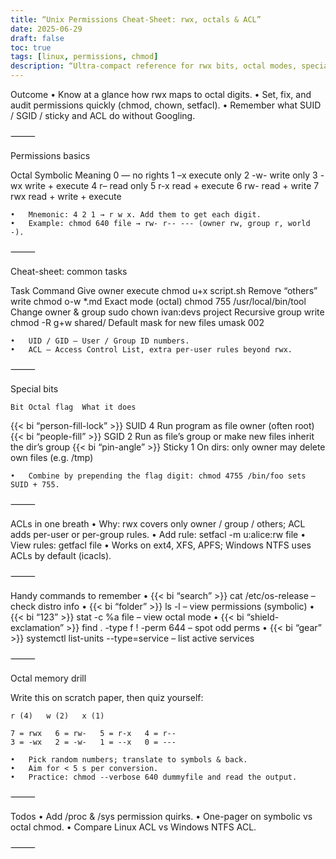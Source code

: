 ```yaml
---
title: “Unix Permissions Cheat-Sheet: rwx, octals & ACL”
date: 2025-06-29
draft: false
toc: true
tags: [linux, permissions, chmod]
description: “Ultra-compact reference for rwx bits, octal modes, special bits, ACLs, and quick memory tricks.”
---
```


Outcome
	•	Know at a glance how rwx maps to octal digits.
	•	Set, fix, and audit permissions quickly (chmod, chown, setfacl).
	•	Remember what SUID / SGID / sticky and ACL do without Googling.

⸻

Permissions basics

Octal	Symbolic	Meaning
0	—	no rights
1	–x	execute only
2	-w-	write only
3	-wx	write + execute
4	r–	read only
5	r-x	read + execute
6	rw-	read + write
7	rwx	read + write + execute

	•	Mnemonic: 4 2 1 → r w x. Add them to get each digit.
	•	Example: chmod 640 file → rw- r-- --- (owner rw, group r, world -).

⸻

Cheat-sheet: common tasks

Task	Command
Give owner execute	chmod u+x script.sh
Remove “others” write	chmod o-w *.md
Exact mode (octal)	chmod 755 /usr/local/bin/tool
Change owner & group	sudo chown ivan:devs project
Recursive group write	chmod -R g+w shared/
Default mask for new files	umask 002

	•	UID / GID – User / Group ID numbers.
	•	ACL – Access Control List, extra per-user rules beyond rwx.

⸻

Special bits

	Bit	Octal flag	What it does
{{< bi “person-fill-lock” >}}	SUID	4	Run program as file owner (often root)
{{< bi “people-fill” >}}	SGID	2	Run as file’s group or make new files inherit the dir’s group
{{< bi “pin-angle” >}}	Sticky	1	On dirs: only owner may delete own files (e.g. /tmp)

	•	Combine by prepending the flag digit: chmod 4755 /bin/foo sets SUID + 755.

⸻

ACLs in one breath
	•	Why: rwx covers only owner / group / others; ACL adds per-user or per-group rules.
	•	Add rule: setfacl -m u:alice:rw file
	•	View rules: getfacl file
	•	Works on ext4, XFS, APFS; Windows NTFS uses ACLs by default (icacls).

⸻

Handy commands to remember
	•	{{< bi “search” >}} cat /etc/os-release – check distro info
	•	{{< bi “folder” >}} ls -l – view permissions (symbolic)
	•	{{< bi “123” >}} stat -c %a file – view octal mode
	•	{{< bi “shield-exclamation” >}} find . -type f ! -perm 644 – spot odd perms
	•	{{< bi “gear” >}} systemctl list-units --type=service – list active services

⸻

Octal memory drill

Write this on scratch paper, then quiz yourself:
```
r (4)   w (2)   x (1)

7 = rwx   6 = rw-   5 = r-x   4 = r--
3 = -wx   2 = -w-   1 = --x   0 = ---
```

	•	Pick random numbers; translate to symbols & back.
	•	Aim for < 5 s per conversion.
	•	Practice: chmod --verbose 640 dummyfile and read the output.

⸻

Todos
	•	Add /proc & /sys permission quirks.
	•	One-pager on symbolic vs octal chmod.
	•	Compare Linux ACL vs Windows NTFS ACL.

⸻
